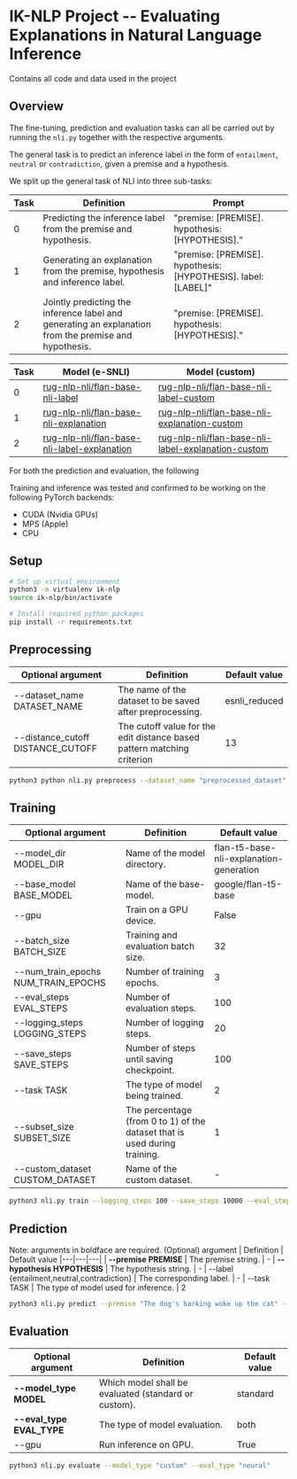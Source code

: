 # IK-NLP Project -- Evaluating Explanations in Natural Language Inference

Contains all code and data used in the project

## Overview

The fine-tuning, prediction and evaluation tasks can all be carried out by running the `nli.py` together with the respective arguments.

The general task is to predict an inference label in the form of `entailment`, `neutral` or `contradiction`, given a premise and a hypothesis.

We split up the general task of NLI into three sub-tasks:

Task | Definition | Prompt
|---|---|---|
| 0 | Predicting the inference label from the premise and hypothesis. | "premise: [PREMISE]. hypothesis: [HYPOTHESIS]."
| 1 | Generating an explanation from the premise, hypothesis and inference label. | "premise: [PREMISE]. hypothesis: [HYPOTHESIS]. label: [LABEL]"
| 2 | Jointly predicting the inference label and generating an explanation from the premise and hypothesis. | "premise: [PREMISE]. hypothesis: [HYPOTHESIS]."

Task | Model (e-SNLI) | Model (custom)
|---|---|---|
| 0 | [rug-nlp-nli/flan-base-nli-label](https://huggingface.co/rug-nlp-nli/flan-base-nli-label) | [rug-nlp-nli/flan-base-nli-label-custom](https://huggingface.co/rug-nlp-nli/flan-base-nli-label-custom)
| 1 | [rug-nlp-nli/flan-base-nli-explanation](https://huggingface.co/rug-nlp-nli/flan-base-nli-explanation) | [rug-nlp-nli/flan-base-nli-explanation-custom](https://huggingface.co/rug-nlp-nli/flan-base-nli-explanation-custom)
| 2 | [rug-nlp-nli/flan-base-nli-label-explanation](https://huggingface.co/rug-nlp-nli/flan-base-nli-label-explanation) | [rug-nlp-nli/flan-base-nli-label-explanation-custom](https://huggingface.co/rug-nlp-nli/flan-base-nli-label-explanation-custom)

For both the prediction and evaluation, the following

Training and inference was tested and confirmed to be working on the following PyTorch backends:

- CUDA (Nvidia GPUs)
- MPS (Apple)
- CPU

## Setup

```bash
# Set up virtual environment
python3 -m virtualenv ik-nlp
source ik-nlp/bin/activate

# Install required python packages
pip install -r requirements.txt
```

## Preprocessing

Optional argument | Definition | Default value
|---|---|---|
| --dataset_name DATASET_NAME | The name of the dataset to be saved after preprocessing. | esnli_reduced
| --distance_cutoff DISTANCE_CUTOFF | The cutoff value for the edit distance based pattern matching criterion | 13

```bash
python3 python nli.py preprocess --dataset_name "preprocessed_dataset" --distance_cutoff 13
```

## Training

Optional argument | Definition | Default value
|---|---|---|
| --model_dir MODEL_DIR | Name of the model directory. | flan-t5-base-nli-explanation-generation
| --base_model BASE_MODEL | Name of the base-model. | google/flan-t5-base
| --gpu | Train on a GPU device. | False
| --batch_size BATCH_SIZE | Training and evaluation batch size. | 32
| --num_train_epochs NUM_TRAIN_EPOCHS | Number of training epochs. | 3
| --eval_steps EVAL_STEPS | Number of evaluation steps. | 100
| --logging_steps LOGGING_STEPS | Number of logging steps. | 20
| --save_steps SAVE_STEPS | Number of steps until saving checkpoint. | 100
| --task TASK | The type of model being trained. | 2
| --subset_size SUBSET_SIZE | The percentage (from 0 to 1) of the dataset that is used during training. | 1
| --custom_dataset CUSTOM_DATASET | Name of the custom dataset. | -

```bash
python3 nli.py train --logging_steps 100 --save_steps 10000 --eval_steps 200  --task 1
```

## Prediction

Note: arguments in boldface are required.
(Optional) argument | Definition | Default value
|---|---|---|
| __--premise PREMISE__ | The premise string. | -
| __--hypothesis HYPOTHESIS__ | The hypothesis string. | -
| --label {entailment,neutral,contradiction} | The corresponding label. | -
| --task TASK | The type of model used for inference. | 2

```bash
python3 nli.py predict --premise "The dog's barking woke up the cat" --hypothesis "the feline was sleeping" --task 2
```

## Evaluation
Optional argument | Definition | Default value
|---|---|---|
| __--model_type MODEL__ | Which model shall be evaluated (standard or custom). | standard
| __--eval_type EVAL_TYPE__ | The type of model evaluation. | both
| --gpu | Run inference on GPU. | True

```bash
python3 nli.py evaluate --model_type "custom" --eval_type "neural"
```
